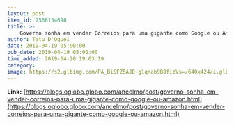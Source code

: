 ```yaml
---
layout: post
item_id: 2566134696
title: >-
    Governo sonha em vender Correios para uma gigante como Google ou Amazon : Ancelmo
author: Tatu D'Oquei
date: 2019-04-19 05:00:00
pub_date: 2019-04-19 05:00:00
time_added: 2019-04-20 19:03:19
category: 
image: https://s2.glbimg.com/PA_BiSFZ5AJD-g1qnab9B8fibVs=/640x424/i.glbimg.com/og/ig/infoglobo1/f/original/2018/05/09/correios.jpg
---
```


**Link:** [https://blogs.oglobo.globo.com/ancelmo/post/governo-sonha-em-vender-correios-para-uma-gigante-como-google-ou-amazon.html](https://blogs.oglobo.globo.com/ancelmo/post/governo-sonha-em-vender-correios-para-uma-gigante-como-google-ou-amazon.html)

